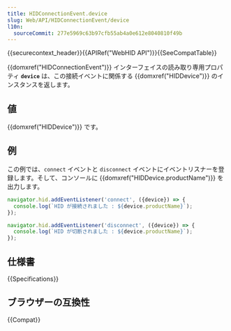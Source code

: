 ```yaml
---
title: HIDConnectionEvent.device
slug: Web/API/HIDConnectionEvent/device
l10n:
  sourceCommit: 277e5969c63b97cfb55ab4a0e612e8040810f49b
---
```


{{securecontext_header}}{{APIRef("WebHID API")}}{{SeeCompatTable}}

{{domxref("HIDConnectionEvent")}} インターフェイスの読み取り専用プロパティ **`device`** は、この接続イベントに関係する {{domxref("HIDDevice")}} のインスタンスを返します。

## 値

{{domxref("HIDDevice")}} です。

## 例

この例では、`connect` イベントと `disconnect` イベントにイベントリスナーを登録します。そして、コンソールに {{domxref("HIDDevice.productName")}} を出力します。

```js
navigator.hid.addEventListener('connect', ({device}) => {
  console.log(`HID が接続されました : ${device.productName}`);
});

navigator.hid.addEventListener('disconnect', ({device}) => {
  console.log(`HID が切断されました : ${device.productName}`);
});
```

## 仕様書

{{Specifications}}

## ブラウザーの互換性

{{Compat}}
